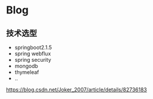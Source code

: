# Blog

## 技术选型
- springboot2.1.5
- spring webflux
- spring security
- mongodb
- thymeleaf
- ..

https://blog.csdn.net/Joker_2007/article/details/82736183